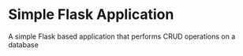 # Simple Flask Application
A simple Flask based application that performs CRUD operations on a database 
